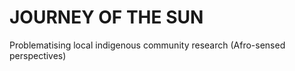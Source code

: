 # JOURNEY OF THE SUN
 Problematising local indigenous community research (Afro-sensed perspectives)
